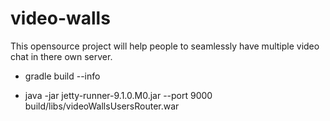 video-walls
==================

This opensource project will help people to seamlessly have multiple video chat in there own server.

* gradle build --info

* java -jar jetty-runner-9.1.0.M0.jar --port 9000 build/libs/videoWallsUsersRouter.war
